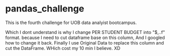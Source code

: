 # pandas_challenge

This is the fourth challenge for UOB data analyist bootcampus.

Which I dont understand is why I change PER STUDENT BUDGET into "$,..f" format.
because I need to cut dataframe base on this column,
And I googled how to change it back.
Finally I use Original Data to replace this column and cut the DataFrame.
WHich cost my 10 min I believe.
XD
